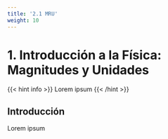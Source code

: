 ```yaml
---
title: '2.1 MRU'
weight: 10
---
```


# 1. Introducción a la Física: Magnitudes y Unidades
{{< hint info >}}
Lorem ipsum
{{< /hint >}}

## Introducción

Lorem ipsum